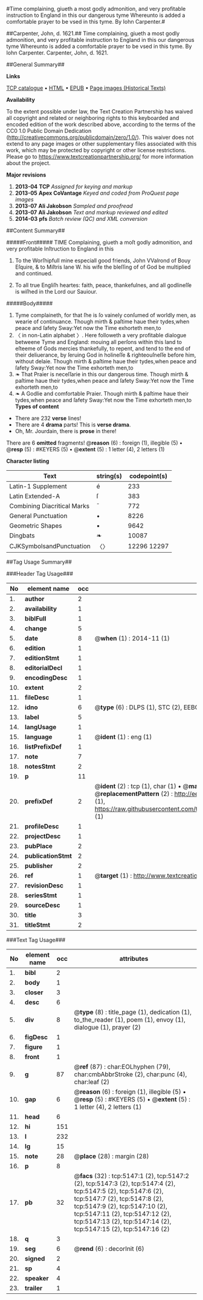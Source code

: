 #Time complaining, giueth a most godly admonition, and very profitable instruction to England in this our dangerous tyme Whereunto is added a comfortable prayer to be vsed in this tyme. By Iohn Carpenter.#

##Carpenter, John, d. 1621.##
Time complaining, giueth a most godly admonition, and very profitable instruction to England in this our dangerous tyme Whereunto is added a comfortable prayer to be vsed in this tyme. By Iohn Carpenter.
Carpenter, John, d. 1621.

##General Summary##

**Links**

[TCP catalogue](http://www.ota.ox.ac.uk/tcp/)  • 
[HTML](http://tei.it.ox.ac.uk/tcp/Texts-HTML/free/A18/A18020.html)  • 
[EPUB](http://tei.it.ox.ac.uk/tcp/Texts-EPUB/free/A18/A18020.epub) • 
[Page images (Historical Texts)](https://historicaltexts.jisc.ac.uk/eebo-99840623e)

**Availability**

To the extent possible under law, the Text Creation Partnership has waived all copyright and related or neighboring rights to this keyboarded and encoded edition of the work described above, according to the terms of the CC0 1.0 Public Domain Dedication (http://creativecommons.org/publicdomain/zero/1.0/). This waiver does not extend to any page images or other supplementary files associated with this work, which may be protected by copyright or other license restrictions. Please go to https://www.textcreationpartnership.org/ for more information about the project.

**Major revisions**

1. __2013-04__ __TCP__ *Assigned for keying and markup*
1. __2013-05__ __Apex CoVantage__ *Keyed and coded from ProQuest page images*
1. __2013-07__ __Ali Jakobson__ *Sampled and proofread*
1. __2013-07__ __Ali Jakobson__ *Text and markup reviewed and edited*
1. __2014-03__ __pfs__ *Batch review (QC) and XML conversion*

##Content Summary##

#####Front#####
TIME Complaining, giueth a moſt godly admonition, and very profitable Inſtruction to England in this
1. To the Worſhipfull mine especiall good friends, John VValrond of Bouy Eſquire, & to Miſtris Iane W. his wife the bleſſing of of God be multiplied and continued.

1. To all true Engliſh heartes: faith, peace, thankefulnes, and all godlineſſe is wiſhed in the Lord our Sauiour.

#####Body#####

1. Tyme complaineth, for that ſhe is ſo vainely conſumed of worldly men, as wearie of continuance.
Though mirth & paſtime haue their tydes,when peace and ſafety Sway:Yet now the Time exhorteth men,to
1. 〈 in non-Latin alphabet 〉. Here followeth a very profitable dialogue betweene Tyme and England: mouing all perſons within this land to eſteeme of Gods mercies thankefully, to repent, and tend to the end of their deliuerance, by ſeruing God in holineſſe & righteouſneſſe before him, without delaie.
Though mirth & paſtime haue their tydes,when peace and ſafety Sway:Yet now the Time exhorteth men,to
1. ❧ That Praier is neceſſarie in this our dangerous time.
Though mirth & paſtime haue their tydes,when peace and ſafety Sway:Yet now the Time exhorteth men,to
1. ❧ A Godlie and comfortable Praier.
Though mirth & paſtime haue their tydes,when peace and ſafety Sway:Yet now the Time exhorteth men,to
**Types of content**

  * There are 232 **verse** lines!
  * There are 4 **drama** parts! This is **verse drama**.
  * Oh, Mr. Jourdain, there is **prose** in there!

There are 6 **omitted** fragments! 
 @__reason__ (6) : foreign (1), illegible (5)  •  @__resp__ (5) : #KEYERS (5)  •  @__extent__ (5) : 1 letter (4), 2 letters (1)

**Character listing**


|Text|string(s)|codepoint(s)|
|---|---|---|
|Latin-1 Supplement|é|233|
|Latin Extended-A|ſ|383|
|Combining             Diacritical Marks|̄|772|
|General Punctuation|•|8226|
|Geometric Shapes|▪|9642|
|Dingbats|❧|10087|
|CJKSymbolsandPunctuation|〈〉|12296 12297|

##Tag Usage Summary##

###Header Tag Usage###

|No|element name|occ|attributes|
|---|---|---|---|
|1.|__author__|2||
|2.|__availability__|1||
|3.|__biblFull__|1||
|4.|__change__|5||
|5.|__date__|8| @__when__ (1) : 2014-11 (1)|
|6.|__edition__|1||
|7.|__editionStmt__|1||
|8.|__editorialDecl__|1||
|9.|__encodingDesc__|1||
|10.|__extent__|2||
|11.|__fileDesc__|1||
|12.|__idno__|6| @__type__ (6) : DLPS (1), STC (2), EEBO-CITATION (1), PROQUEST (1), VID (1)|
|13.|__label__|5||
|14.|__langUsage__|1||
|15.|__language__|1| @__ident__ (1) : eng (1)|
|16.|__listPrefixDef__|1||
|17.|__note__|7||
|18.|__notesStmt__|2||
|19.|__p__|11||
|20.|__prefixDef__|2| @__ident__ (2) : tcp (1), char (1)  •  @__matchPattern__ (2) : ([0-9\-]+):([0-9IVX]+) (1), (.+) (1)  •  @__replacementPattern__ (2) : http://eebo.chadwyck.com/downloadtiff?vid=$1&page=$2 (1), https://raw.githubusercontent.com/textcreationpartnership/Texts/master/tcpchars.xml#$1 (1)|
|21.|__profileDesc__|1||
|22.|__projectDesc__|1||
|23.|__pubPlace__|2||
|24.|__publicationStmt__|2||
|25.|__publisher__|2||
|26.|__ref__|1| @__target__ (1) : http://www.textcreationpartnership.org/docs/. (1)|
|27.|__revisionDesc__|1||
|28.|__seriesStmt__|1||
|29.|__sourceDesc__|1||
|30.|__title__|3||
|31.|__titleStmt__|2||


###Text Tag Usage###

|No|element name|occ|attributes|
|---|---|---|---|
|1.|__bibl__|2||
|2.|__body__|1||
|3.|__closer__|3||
|4.|__desc__|6||
|5.|__div__|8| @__type__ (8) : title_page (1), dedication (1), to_the_reader (1), poem (1), envoy (1), dialogue (1), prayer (2)|
|6.|__figDesc__|1||
|7.|__figure__|1||
|8.|__front__|1||
|9.|__g__|87| @__ref__ (87) : char:EOLhyphen (79), char:cmbAbbrStroke (2), char:punc (4), char:leaf (2)|
|10.|__gap__|6| @__reason__ (6) : foreign (1), illegible (5)  •  @__resp__ (5) : #KEYERS (5)  •  @__extent__ (5) : 1 letter (4), 2 letters (1)|
|11.|__head__|6||
|12.|__hi__|151||
|13.|__l__|232||
|14.|__lg__|15||
|15.|__note__|28| @__place__ (28) : margin (28)|
|16.|__p__|8||
|17.|__pb__|32| @__facs__ (32) : tcp:5147:1 (2), tcp:5147:2 (2), tcp:5147:3 (2), tcp:5147:4 (2), tcp:5147:5 (2), tcp:5147:6 (2), tcp:5147:7 (2), tcp:5147:8 (2), tcp:5147:9 (2), tcp:5147:10 (2), tcp:5147:11 (2), tcp:5147:12 (2), tcp:5147:13 (2), tcp:5147:14 (2), tcp:5147:15 (2), tcp:5147:16 (2)|
|18.|__q__|3||
|19.|__seg__|6| @__rend__ (6) : decorInit (6)|
|20.|__signed__|2||
|21.|__sp__|4||
|22.|__speaker__|4||
|23.|__trailer__|1||
